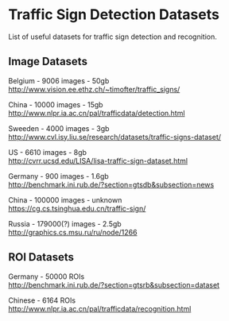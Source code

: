 # Traffic Sign Detection Datasets

List of useful datasets for traffic sign detection and recognition.

## Image Datasets

Belgium - 9006 images - 50gb </br>
http://www.vision.ee.ethz.ch/~timofter/traffic_signs/

China - 10000 images - 15gb </br>
http://www.nlpr.ia.ac.cn/pal/trafficdata/detection.html

Sweeden - 4000 images - 3gb </br>
http://www.cvl.isy.liu.se/research/datasets/traffic-signs-dataset/

US - 6610 images - 8gb </br>
http://cvrr.ucsd.edu/LISA/lisa-traffic-sign-dataset.html

Germany - 900 images - 1.6gb </br>
http://benchmark.ini.rub.de/?section=gtsdb&subsection=news

China - 100000 images - unknown </br>
https://cg.cs.tsinghua.edu.cn/traffic-sign/

Russia - 179000(?) images - 2.5gb </br>
http://graphics.cs.msu.ru/ru/node/1266

## ROI Datasets

Germany - 50000 ROIs </br>
http://benchmark.ini.rub.de/?section=gtsrb&subsection=dataset

Chinese - 6164 ROIs </br>
http://www.nlpr.ia.ac.cn/pal/trafficdata/recognition.html
